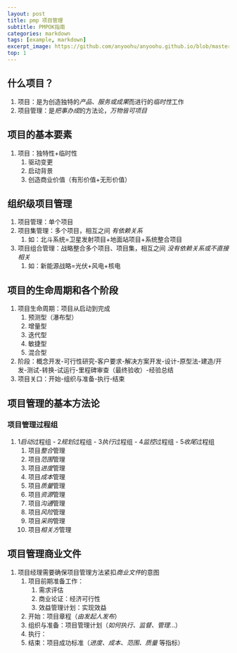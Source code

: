 ```yaml
---
layout: post
title: pmp 项目管理
subtitle: PMPOK指南
categories: markdown
tags: [example, markdown]
excerpt_image: https://github.com/anyoohu/anyoohu.github.io/blob/master/assets/images/pmbok.jpg
top: 1
---
```




## 什么项目？

1. 项目：是为创造独特的*产品、服务或成果*而进行的*临时性*工作
2. 项目管理：是*把事办成*的方法论，*万物皆可项目*



## 项目的基本要素

1. 项目：独特性+临时性
	1. 驱动变更
	2. 启动背景
	3. 创造商业价值（有形价值+无形价值）



## 组织级项目管理

1. 项目管理：单个项目
2. 项目集管理：多个项目，相互之间 *有依赖关系*
	1. 如：北斗系统=卫星发射项目+地面站项目+系统整合项目
3. 项目组合管理：战略整合多个项目、项目集，相互之间 *没有依赖关系或不直接相关*
	1. 如：新能源战略=光伏+风电+核电



## 项目的生命周期和各个阶段

1. 项目生命周期：项目从启动到完成
	1. 预测型（瀑布型）
	2. 增量型
	3. 迭代型 
	4. 敏捷型
	5. 混合型
2. 阶段：概念开发-可行性研究-客户要求-解决方案开发-设计-原型法-建造/开发-测试-转换-试运行-里程碑审查（最终验收）-经验总结
3. 项目关口：开始-组织与准备-执行-结束


## 项目管理的基本方法论

### 项目管理过程组

1. 1*启动*过程组 - 2*规划*过程组 - 3*执行*过程组 - 4*监控*过程组 - 5*收尾*过程组
	1. 项目*整合*管理
	2. 项目*范围*管理
	3. 项目*进度*管理
	4. 项目*成本*管理
	5. 项目*质量*管理
	6. 项目*资源*管理
	7. 项目*沟通*管理
	8. 项目*风险*管理
	9. 项目*采购*管理
	10. 项目*相关方*管理



## 项目管理商业文件

1. 项目经理需要确保项目管理方法紧扣*商业文件*的意图
	1.  项目前期准备工作：
		1. 需求评估
		2. 商业论证：经济可行性
		3. 效益管理计划：实现效益
	2. 开始：项目章程（*由发起人发布*）
	3. 组织与准备：项目管理计划（*如何执行、监督、管理*...）
	4. 执行：
	5. 结束：项目成功标准（*进度、成本、范围、质量* 等指标）